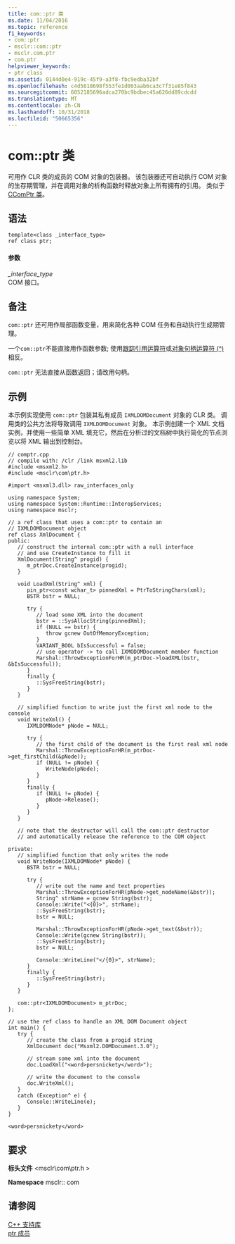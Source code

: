 ```yaml
---
title: com::ptr 类
ms.date: 11/04/2016
ms.topic: reference
f1_keywords:
- com::ptr
- msclr::com::ptr
- msclr.com.ptr
- com.ptr
helpviewer_keywords:
- ptr class
ms.assetid: 0144d0e4-919c-45f9-a3f8-fbc9edba32bf
ms.openlocfilehash: c4d5818698f553fe1d003aab6ca3c7f31e85f843
ms.sourcegitcommit: 6052185696adca270bc9bdbec45a626dd89cdcdd
ms.translationtype: MT
ms.contentlocale: zh-CN
ms.lasthandoff: 10/31/2018
ms.locfileid: "50665356"
---
```

# <a name="comptr-class"></a>com::ptr 类

可用作 CLR 类的成员的 COM 对象的包装器。  该包装器还可自动执行 COM 对象的生存期管理，并在调用对象的析构函数时释放对象上所有拥有的引用。 类似于[CComPtr 类](../atl/reference/ccomptr-class.md)。

## <a name="syntax"></a>语法

```
template<class _interface_type>
ref class ptr;
```

#### <a name="parameters"></a>参数

*_interface_type*<br/>
COM 接口。

## <a name="remarks"></a>备注

`com::ptr` 还可用作局部函数变量，用来简化各种 COM 任务和自动执行生成期管理。

一个`com::ptr`不能直接用作函数参数; 使用[跟踪引用运算符](../windows/tracking-reference-operator-cpp-component-extensions.md)或[对象句柄运算符 (^)](../windows/handle-to-object-operator-hat-cpp-component-extensions.md)相反。

`com::ptr` 无法直接从函数返回；请改用句柄。

## <a name="example"></a>示例

本示例实现使用 `com::ptr` 包装其私有成员 `IXMLDOMDocument` 对象的 CLR 类。  调用类的公共方法将导致调用 `IXMLDOMDocument` 对象。  本示例创建一个 XML 文档实例，并使用一些简单 XML 填充它，然后在分析过的文档树中执行简化的节点浏览以将 XML 输出到控制台。

```
// comptr.cpp
// compile with: /clr /link msxml2.lib
#include <msxml2.h>
#include <msclr\com\ptr.h>

#import <msxml3.dll> raw_interfaces_only

using namespace System;
using namespace System::Runtime::InteropServices;
using namespace msclr;

// a ref class that uses a com::ptr to contain an
// IXMLDOMDocument object
ref class XmlDocument {
public:
   // construct the internal com::ptr with a null interface
   // and use CreateInstance to fill it
   XmlDocument(String^ progid) {
      m_ptrDoc.CreateInstance(progid);
   }

   void LoadXml(String^ xml) {
      pin_ptr<const wchar_t> pinnedXml = PtrToStringChars(xml);
      BSTR bstr = NULL;

      try {
         // load some XML into the document
         bstr = ::SysAllocString(pinnedXml);
         if (NULL == bstr) {
            throw gcnew OutOfMemoryException;
         }
         VARIANT_BOOL bIsSuccessful = false;
         // use operator -> to call IXMODOMDocument member function
         Marshal::ThrowExceptionForHR(m_ptrDoc->loadXML(bstr, &bIsSuccessful));
      }
      finally {
         ::SysFreeString(bstr);
      }
   }

   // simplified function to write just the first xml node to the console
   void WriteXml() {
      IXMLDOMNode* pNode = NULL;

      try {
         // the first child of the document is the first real xml node
         Marshal::ThrowExceptionForHR(m_ptrDoc->get_firstChild(&pNode));
         if (NULL != pNode) {
            WriteNode(pNode);
         }
      }
      finally {
         if (NULL != pNode) {
            pNode->Release();
         }
      }
   }

   // note that the destructor will call the com::ptr destructor
   // and automatically release the reference to the COM object

private:
   // simplified function that only writes the node
   void WriteNode(IXMLDOMNode* pNode) {
      BSTR bstr = NULL;

      try {
         // write out the name and text properties
         Marshal::ThrowExceptionForHR(pNode->get_nodeName(&bstr));
         String^ strName = gcnew String(bstr);
         Console::Write("<{0}>", strName);
         ::SysFreeString(bstr);
         bstr = NULL;

         Marshal::ThrowExceptionForHR(pNode->get_text(&bstr));
         Console::Write(gcnew String(bstr));
         ::SysFreeString(bstr);
         bstr = NULL;

         Console::WriteLine("</{0}>", strName);
      }
      finally {
         ::SysFreeString(bstr);
      }
   }

   com::ptr<IXMLDOMDocument> m_ptrDoc;
};

// use the ref class to handle an XML DOM Document object
int main() {
   try {
      // create the class from a progid string
      XmlDocument doc("Msxml2.DOMDocument.3.0");

      // stream some xml into the document
      doc.LoadXml("<word>persnickety</word>");

      // write the document to the console
      doc.WriteXml();
   }
   catch (Exception^ e) {
      Console::WriteLine(e);
   }
}
```

```Output
<word>persnickety</word>
```

## <a name="requirements"></a>要求

**标头文件** \<msclr\com\ptr.h >

**Namespace** msclr:: com

## <a name="see-also"></a>请参阅

[C++ 支持库](../dotnet/cpp-support-library.md)<br/>
[ptr 成员](../dotnet/ptr-members.md)
